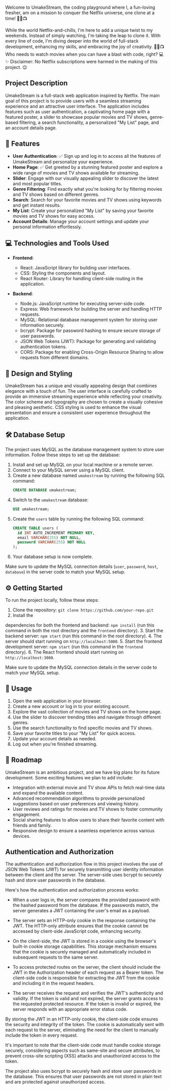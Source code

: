 Welcome to UmakeStream, the coding playground where I, a fun-loving fresher, am on a mission to conquer the Netflix universe, one clone at a time! 🚀🎥📺

While the world Netflix-and-chills, I'm here to add a unique twist to my weekends. Instead of simply watching, I'm taking the leap to clone it. With every line of code, I'm diving deeper into the world of full-stack development, enhancing my skills, and embracing the joy of creativity. 🚀🎥📺Who needs to watch movies when you can have a blast with code, right? 💻✨
Disclaimer: No Netflix subscriptions were harmed in the making of this project. 😉

## Project Description

UmakeStream is a full-stack web application inspired by Netflix. The main goal of this project is to provide users with a seamless streaming experience and an attractive user interface. The application includes features such as user authentication, a captivating home page with a featured poster, a slider to showcase popular movies and TV shows, genre-based filtering, a search functionality, a personalized "My List" page, and an account details page.

## 🚀 Features

- **User Authentication**: ✅ Sign up and log in to access all the features of UmakeStream and personalize your experience.
- **Home Page**: ✅ Get greeted by a stunning featured poster and explore a wide range of movies and TV shows available for streaming.
- **Slider**: Engage with our visually appealing slider to discover the latest and most popular titles.
- **Genre Filtering**: Find exactly what you're looking for by filtering movies and TV shows based on different genres.
- **Search**: Search for your favorite movies and TV shows using keywords and get instant results.
- **My List**: Create your personalized "My List" by saving your favorite movies and TV shows for easy access.
- **Account Details**: Manage your account settings and update your personal information effortlessly.

## 💻 Technologies and Tools Used

- **Frontend**:
  - React: JavaScript library for building user interfaces.
  - CSS: Styling the components and layout.
  - React Router: Library for handling client-side routing in the application.

- **Backend**:
  - Node.js: JavaScript runtime for executing server-side code.
  - Express: Web framework for building the server and handling HTTP requests.
  - MySQL: Relational database management system for storing user information securely.
  - bcrypt: Package for password hashing to ensure secure storage of user passwords.
  - JSON Web Tokens (JWT): Package for generating and validating authentication tokens.
  - CORS: Package for enabling Cross-Origin Resource Sharing to allow requests from different domains.

## 🎨 Design and Styling

UmakeStream has a unique and visually appealing design that combines elegance with a touch of fun. The user interface is carefully crafted to provide an immersive streaming experience while reflecting your creativity. The color scheme and typography are chosen to create a visually cohesive and pleasing aesthetic. CSS styling is used to enhance the visual presentation and ensure a consistent user experience throughout the application.

## 🛠️ Database Setup

The project uses MySQL as the database management system to store user information. Follow these steps to set up the database:

1. Install and set up MySQL on your local machine or a remote server.
2. Connect to your MySQL server using a MySQL client.
3. Create a new database named `umakestream` by running the following SQL command:
   ```sql
   CREATE DATABASE umakestream;
   ```
4. Switch to the `umakestream` database:
   ```sql
   USE umakestream;
   ```
5. Create the `users` table by running the following SQL command:
   ```sql
   CREATE TABLE users (
     id INT AUTO_INCREMENT PRIMARY KEY,
     email VARCHAR(255) NOT NULL,
     password VARCHAR(255) NOT NULL
   );
   ```
6. Your database setup is now complete.

Make sure to update the MySQL connection details (`user`, `password`, `host`, `database`) in the server code to match your MySQL setup.

## ⚙️ Getting Started

To run the project locally, follow these steps:

1. Clone the repository: `git clone https://github.com/your-repo.git`
2. Install the

 dependencies for both the frontend and backend: `npm install` (run this command in both the root directory and the `frontend` directory).
3. Start the backend server: `npm start` (run this command in the root directory).
4. The server should start running on `http://localhost:5000`.
5. Start the frontend development server: `npm start` (run this command in the `frontend` directory).
6. The React frontend should start running on `http://localhost:3000`.

Make sure to update the MySQL connection details in the server code to match your MySQL setup.

## 🎯 Usage

1. Open the web application in your browser.
2. Create a new account or log in to your existing account.
3. Explore the vast collection of movies and TV shows on the home page.
4. Use the slider to discover trending titles and navigate through different genres.
5. Use the search functionality to find specific movies and TV shows.
6. Save your favorite titles to your "My List" for quick access.
7. Update your account details as needed.
8. Log out when you're finished streaming.

## 🚧 Roadmap

UmakeStream is an ambitious project, and we have big plans for its future development. Some exciting features we plan to add include:

- Integration with external movie and TV show APIs to fetch real-time data and expand the available content.
- Advanced recommendation algorithms to provide personalized suggestions based on user preferences and viewing history.
- User reviews and ratings for movies and TV shows to foster community engagement.
- Social sharing features to allow users to share their favorite content with friends and family.
- Responsive design to ensure a seamless experience across various devices.

## Authentication and Authorization

The authentication and authorization flow in this project involves the use of JSON Web Tokens (JWT) for securely transmitting user identity information between the client and the server. The server-side uses bcrypt to securely hash and store user passwords in the database.

Here's how the authentication and authorization process works:

- When a user logs in, the server compares the provided password with the hashed password from the database. If the passwords match, the server generates a JWT containing the user's email as a payload.

- The server sets an HTTP-only cookie in the response containing the JWT. The HTTP-only attribute ensures that the cookie cannot be accessed by client-side JavaScript code, enhancing security.

- On the client-side, the JWT is stored in a cookie using the browser's built-in cookie storage capabilities. This storage mechanism ensures that the cookie is securely managed and automatically included in subsequent requests to the same server.

- To access protected routes on the server, the client should include the JWT in the Authorization header of each request as a Bearer token. The client-side code is responsible for extracting the JWT from the cookie and including it in the request headers.

- The server receives the request and verifies the JWT's authenticity and validity. If the token is valid and not expired, the server grants access to the requested protected resource. If the token is invalid or expired, the server responds with an appropriate error status code.

By storing the JWT in an HTTP-only cookie, the client-side code ensures the security and integrity of the token. The cookie is automatically sent with each request to the server, eliminating the need for the client to manually include the token in every request.

It's important to note that the client-side code must handle cookie storage securely, considering aspects such as same-site and secure attributes, to prevent cross-site scripting (XSS) attacks and unauthorized access to the token.

The project also uses bcrypt to securely hash and store user passwords in the database. This ensures that user passwords are not stored in plain text and are protected against unauthorized access.
